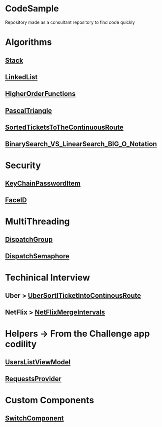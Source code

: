 # CodeSample
Repository made as a consultant repository to find code quickly

# Algorithms

## [Stack](https://github.com/renatomateusx/CodeSample/blob/master/Stack.swift)
## [LinkedList](https://github.com/renatomateusx/CodeSample/blob/master/LinkedList.swift)
## [HigherOrderFunctions](https://github.com/renatomateusx/CodeSample/blob/master/HigherOrderFunctionsExample.swift)
## [PascalTriangle](https://github.com/renatomateusx/CodeSample/blob/master/PascalTriangle.swift)
## [SortedTicketsToTheContinuousRoute](https://github.com/renatomateusx/CodeSample/blob/master/TicketsSortedToRoute.swift)
## [BinarySearch_VS_LinearSearch_BIG_O_Notation](https://github.com/renatomateusx/CodeSample/blob/master/Big_O_Notation_LinearSearch_VS_BinarySearch.swift)

# Security

## [KeyChainPasswordItem](https://github.com/renatomateusx/CodeSample/blob/master/KeychainPasswordItem.swift)
## [FaceID](https://github.com/renatomateusx/CodeSample/blob/master/FaceIDExample.swift)


# MultiThreading

## [DispatchGroup](https://github.com/renatomateusx/CodeSample/blob/master/DispatchGroup.swift)
## [DispatchSemaphore](https://github.com/renatomateusx/CodeSample/blob/master/DispatchSemaphore.swift)

# Techinical Interview

## Uber > [UberSortITicketIntoContinousRoute](https://github.com/renatomateusx/CodeSample/blob/master/UberSortITicketIntoContinousRoute.swift)
## NetFlix > [NetFlixMergeIntervals](https://github.com/renatomateusx/CodeSample/blob/master/NetFlix_Merge_Interval_Algorithm.swift)

# Helpers -> From the Challenge app codility

## [UsersListViewModel](https://github.com/renatomateusx/CodeSample/blob/master/UsersListViewModel.swift)
## [RequestsProvider](https://github.com/renatomateusx/CodeSample/blob/master/RequestsProvider.swift)



# Custom Components
## [SwitchComponent](https://github.com/renatomateusx/CodeSample/blob/master/SwitchComponent.swift)
